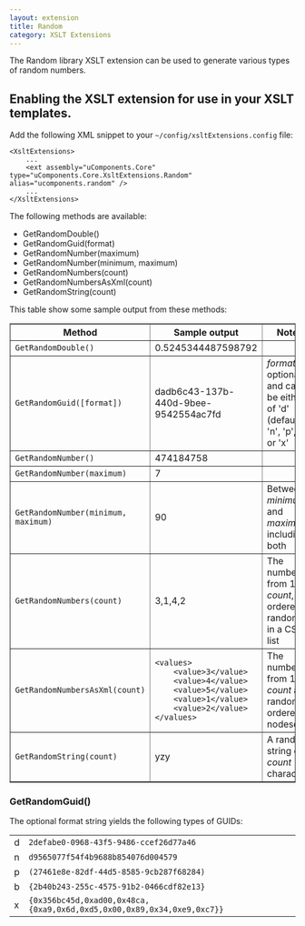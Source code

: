 ```yaml
---
layout: extension
title: Random
category: XSLT Extensions
---
```


The Random library XSLT extension can be used to generate various types of random numbers.

## Enabling the XSLT extension for use in your XSLT templates.

Add the following XML snippet to your `~/config/xsltExtensions.config` file:

	<XsltExtensions>
		...
		<ext assembly="uComponents.Core" type="uComponents.Core.XsltExtensions.Random" alias="ucomponents.random" />
		...
	</XsltExtensions>

The following methods are available:

* GetRandomDouble()
* GetRandomGuid(format)
* GetRandomNumber(maximum)
* GetRandomNumber(minimum, maximum)
* GetRandomNumbers(count)
* GetRandomNumbersAsXml(count)
* GetRandomString(count)

This table show some sample output from these methods:

<table border="1" cellspacing="5" cellpadding="5">
	<tr>
		<th>Method</th><th>Sample output</th><th>Notes</th>
	</tr>
	<tr>
		<td><code>GetRandomDouble()</code></td>
		<td>0.5245344487598792</td>
		<td></td>
	</tr>
	<tr>
		<td><code>GetRandomGuid([format])</code></td>
		<td>dadb6c43-137b-440d-9bee-9542554ac7fd</td>
		<td>
			<var>format</var> is optional and can be either of 'd' (default), 'n', 'p', 'b', or 'x'
		</td>
	</tr>
	<tr>
		<td><code>GetRandomNumber()</code></td>
		<td>474184758</td>
		<td></td>
	</tr>
	<tr>
		<td><code>GetRandomNumber(maximum)</code></td>
		<td>7</td>
		<td></td>
	</tr>
	<tr>
		<td><code>GetRandomNumber(minimum, maximum)</code></td>
		<td>90</td>
		<td>Between <var>minimum</var> and <var>maximum</var>, including both</td>
	</tr>
	<tr>
		<td><code>GetRandomNumbers(count)</code></td>
		<td>3,1,4,2</td>
		<td>The numbers from 1 to <var>count</var>, ordered randomly in a CSV list</td>
	</tr>
	<tr>
		<td><code>GetRandomNumbersAsXml(count)</code></td>
		<td>
<pre><code>&lt;values&gt;
	&lt;value&gt;3&lt;/value&gt;
	&lt;value&gt;4&lt;/value&gt;
	&lt;value&gt;5&lt;/value&gt;
	&lt;value&gt;1&lt;/value&gt;
	&lt;value&gt;2&lt;/value&gt;
&lt;/values&gt;
</code></pre>
</td>
		<td>The numbers from 1 to <var>count</var> as a randomly ordered nodeset</td>
	</tr>
	<tr>
		<td><code>GetRandomString(count)</code></td>
		<td>yzy</td>
		<td>A random string of <var>count</var> characters</td>
	</tr>
</table>


### GetRandomGuid()

The optional format string yields the following types of GUIDs:

<table>
	<tr><td>d</td><td><code>2defabe0-0968-43f5-9486-ccef26d77a46</code></td></tr>
	<tr><td>n</td><td><code>d9565077f54f4b9688b854076d004579</code></td></tr>
	<tr><td>p</td><td><code>(27461e8e-82df-44d5-8585-9cb287f68284)</code></td></tr>
	<tr><td>b</td><td><code>{2b40b243-255c-4575-91b2-0466cdf82e13}</code></td></tr>
	<tr><td>x</td><td><code>{0x356bc45d,0xad00,0x48ca,{0xa9,0x6d,0xd5,0x00,0x89,0x34,0xe9,0xc7}}</code></td></tr>
</table>
